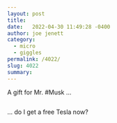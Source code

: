 ```yaml
---
layout: post
title:  
date:   2022-04-30 11:49:28 -0400
author: joe jenett
category:
  - micro
  - giggles
permalink: /4022/
slug: 4022
summary:
---
```

A gift for Mr. \#Musk ...

<img src="https://simply.jenett.org/images/ttwitter.png" alt="" />

... do I get a free Tesla now?

<a href="https://brid.gy/publish/twitter"></a>
<data class="p-bridgy-omit-link" value="false"></data>